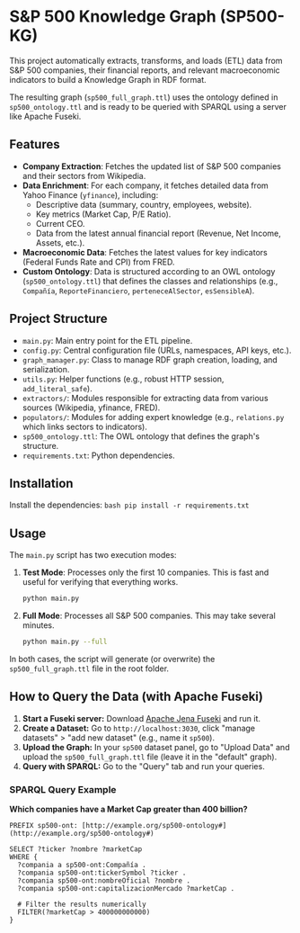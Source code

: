 # S&P 500 Knowledge Graph (SP500-KG)

This project automatically extracts, transforms, and loads (ETL) data from S&P 500 companies, their financial reports, and relevant macroeconomic indicators to build a Knowledge Graph in RDF format.

The resulting graph (`sp500_full_graph.ttl`) uses the ontology defined in `sp500_ontology.ttl` and is ready to be queried with SPARQL using a server like Apache Fuseki.

## Features

* **Company Extraction**: Fetches the updated list of S&P 500 companies and their sectors from Wikipedia.
* **Data Enrichment**: For each company, it fetches detailed data from Yahoo Finance (`yfinance`), including:
    * Descriptive data (summary, country, employees, website).
    * Key metrics (Market Cap, P/E Ratio).
    * Current CEO.
    * Data from the latest annual financial report (Revenue, Net Income, Assets, etc.).
* **Macroeconomic Data**: Fetches the latest values for key indicators (Federal Funds Rate and CPI) from FRED.
* **Custom Ontology**: Data is structured according to an OWL ontology (`sp500_ontology.ttl`) that defines the classes and relationships (e.g., `Compañía`, `ReporteFinanciero`, `perteneceAlSector`, `esSensibleA`).

## Project Structure

* `main.py`: Main entry point for the ETL pipeline.
* `config.py`: Central configuration file (URLs, namespaces, API keys, etc.).
* `graph_manager.py`: Class to manage RDF graph creation, loading, and serialization.
* `utils.py`: Helper functions (e.g., robust HTTP session, `add_literal_safe`).
* `extractors/`: Modules responsible for extracting data from various sources (Wikipedia, yfinance, FRED).
* `populators/`: Modules for adding expert knowledge (e.g., `relations.py` which links sectors to indicators).
* `sp500_ontology.ttl`: The OWL ontology that defines the graph's structure.
* `requirements.txt`: Python dependencies.

## Installation

Install the dependencies:
    ```bash
    pip install -r requirements.txt
    ```

## Usage

The `main.py` script has two execution modes:

1.  **Test Mode**:
    Processes only the first 10 companies. This is fast and useful for verifying that everything works.
    ```bash
    python main.py
    ```

2.  **Full Mode**:
    Processes all S&P 500 companies. This may take several minutes.
    ```bash
    python main.py --full
    ```

In both cases, the script will generate (or overwrite) the `sp500_full_graph.ttl` file in the root folder.

## How to Query the Data (with Apache Fuseki)

1.  **Start a Fuseki server:** Download [Apache Jena Fuseki](https://jena.apache.org/download/index.html) and run it.
2.  **Create a Dataset:** Go to `http://localhost:3030`, click "manage datasets" > "add new dataset" (e.g., name it `sp500`).
3.  **Upload the Graph:** In your `sp500` dataset panel, go to "Upload Data" and upload the `sp500_full_graph.ttl` file (leave it in the "default" graph).
4.  **Query with SPARQL:** Go to the "Query" tab and run your queries.

### SPARQL Query Example

**Which companies have a Market Cap greater than 400 billion?**

```sparql
PREFIX sp500-ont: [http://example.org/sp500-ontology#](http://example.org/sp500-ontology#)

SELECT ?ticker ?nombre ?marketCap
WHERE {
  ?compania a sp500-ont:Compañía .
  ?compania sp500-ont:tickerSymbol ?ticker .
  ?compania sp500-ont:nombreOficial ?nombre .
  ?compania sp500-ont:capitalizacionMercado ?marketCap .
  
  # Filter the results numerically
  FILTER(?marketCap > 400000000000)
}
